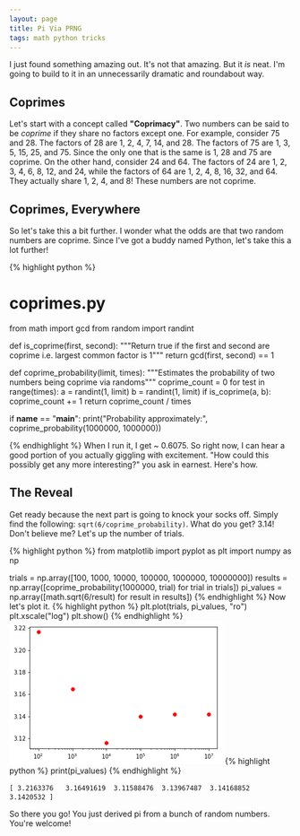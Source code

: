 ```yaml
---
layout: page
title: Pi Via PRNG
tags: math python tricks
---
```


I just found something amazing out.  It's not that amazing.  But it *is* neat.  I'm going to build to it in an unnecessarily dramatic and roundabout way.

## Coprimes

Let's start with a concept called **"Coprimacy"**.  Two numbers can be said to be *coprime* if they share no factors except one.  For example, consider 75 and 28.  The factors of 28 are 1, 2, 4, 7, 14, and 28.  The factors of 75 are 1, 3, 5, 15, 25, and 75.  Since the only one that is the same is 1, 28 and 75 are coprime.  On the other hand, consider 24 and 64.  The factors of 24 are 1, 2, 3, 4, 6, 8, 12, and 24, while the factors of 64 are 1, 2, 4, 8, 16, 32, and 64.  They actually share 1, 2, 4, and 8!  These numbers are not coprime.

## Coprimes, Everywhere

So let's take this a bit further.  I wonder what the odds are that two random numbers are coprime.  Since I've got a buddy named Python, let's take this a lot further!

{% highlight python %}
# coprimes.py

from math import gcd
from random import randint

def is_coprime(first, second):
    """Return true if the first and second are coprime i.e. largest
    common factor is 1"""
    return gcd(first, second) == 1

def coprime_probability(limit, times):
    """Estimates the probability of two numbers being coprime via randoms"""
    coprime_count = 0
    for test in range(times):
        a = randint(1, limit)
        b = randint(1, limit)
        if is_coprime(a, b):
            coprime_count += 1
    return coprime_count / times

if __name__ == "__main__":
    print("Probability approximately:", coprime_probability(1000000, 1000000))

{% endhighlight %}
When I run it, I get ~ 0.6075.  So right now, I can hear a good portion of you actually giggling with excitement.  "How could this possibly get any more interesting?" you ask in earnest.  Here's how.

## The Reveal

Get ready because the next part is going to knock your socks off.  Simply find the following: `sqrt(6/coprime_probability)`.  What do you get?  3.14!  Don't believe me?  Let's up the number of trials.

{% highlight python %}
from matplotlib import pyplot as plt
import numpy as np

trials = np.array([100, 1000, 10000, 100000, 1000000, 10000000])
results = np.array([coprime_probability(1000000, trial) for trial in trials])
pi_values = np.array([math.sqrt(6/result) for result in results])
{% endhighlight %}
Now let's plot it.
{% highlight python %}
plt.plot(trials, pi_values, "ro")
plt.xscale("log")
plt.show()
{% endhighlight %}
![png](/img/pi_prng.png)
{% highlight python %}
print(pi_values)
{% endhighlight %}

    [ 3.2163376   3.16491619  3.11588476  3.13967487  3.14168852  3.1420532 ]

So there you go!  You just derived pi from a bunch of random numbers.  You're welcome!